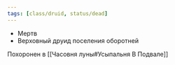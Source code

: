 ```yaml
---
tags: [class/druid, status/dead]
---
```


- Мертв
- Верховный друид поселения оборотней

Похоронен в [[Часовня луны#Усыпальня В Подвале]]
